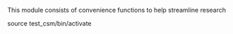 This module consists of convenience functions to help streamline research

source test_csm/bin/activate